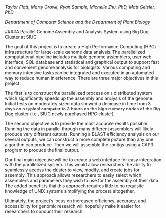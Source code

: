 <em>Taylor Flatt, Marty Grawe, Ryan Sample, Michelle Zhu, PhD, Matt Geisler, PhD

Department of Computer Science and the Department of Plant Biology</em>

####A Parallel Genome Assembly and Analysis System using Big Dog Cluster at SIUC

The goal of this project is to create a High Performance Computing (HPC) infrastructure for large-scale genome data analysis. The parallelized computational pipeline includes multiple genome assemblers, user web interface, SQL database and statistical and graphical output to support fast and convenient genome analysis for biologists. Various computing and memory intensive tasks can be integrated and executed in an automated way to reduce human interference. There are three major objectives in this project. 

The first is to construct the parallelized process on a distributed system which significantly speeds up the assembly and analysis of the genome. Initial tests on moderately sized data showed a decrease in time from 3 days on a typical computer to 3 hours on the high memory nodes of the Big Dog cluster (i.e., SIUC newly purchased HPC cluster). 

The second objective is to provide the most accurate results possible. Running the data in parallel through many different assemblers will likely produce very different outputs. Running a BLAST efficiency analysis on our several outputs, we can construct a more complete picture than any one algorithm can produce. Then we will assemble the contigs using a CAP3 program to produce the final output. 

Our final main objective will be to create a web interface for easy integration with the parallelized system. This would allow researchers the ability to seamlessly access the cluster to view, modify, and create jobs for assembly. This approach allows researchers to easily select which assemblers and parameters they wish to use for the assembly of their data. The added benefit is that this approach requires little to no requisite knowledge of UNIX systems simplifying the process altogether.

Ultimately, the project’s focus on increased efficiency, accuracy, and accessibility for genomic research will hopefully make it easier for researchers to conduct their research. 
